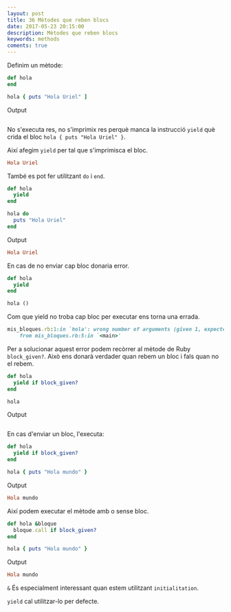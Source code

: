 ```yaml
---
layout: post
title: 36 Mètodes que reben blocs
date: 2017-05-23 20:15:00
description: Mètodes que reben blocs
keywords: methods
coments: true
---
```


Definim un mètode:

```ruby
def hola
end

hola { puts "Hola Uriel" ]
```

Output

```ruby

```

No s'executa res, no s'imprimix res perquè manca la instrucció `yield` què crida el bloc `hola { puts "Hola Uriel" }`.

Així afegim `yield` per tal que s'imprimisca el bloc.

```ruby
Hola Uriel
```

També es pot fer utilitzant `do` i `end`.

```ruby
def hola
  yield
end

hola do
  puts "Hola Uriel"
end
```
Output

```ruby
Hola Uriel
```

En cas de no enviar cap bloc donaria error.

```ruby
def hola
  yield
end

hola ()
```

Com que yield no troba cap bloc per executar ens torna una errada.

```ruby
mis_bloques.rb:1:in `hola': wrong number of arguments (given 1, expected 0) (ArgumentError)
	from mis_bloques.rb:5:in `<main>'
```

Per a solucionar aquest error podem recòrrer al mètode de Ruby `block_given?`. Això ens donarà verdader quan rebem un bloc i fals quan no el rebem.


```ruby
def hola
  yield if block_given?
end

hola
```

Output

```ruby

```

En cas d'enviar un bloc, l'executa:

```ruby
def hola
  yield if block_given?
end

hola { puts "Hola mundo" }
```

Output

```ruby
Hola mundo
```

Així podem executar el mètode amb o sense bloc.

```ruby
def hola &bloque
  bloque.call if block_given?
end

hola { puts "Hola mundo" }
```

Output

```ruby
Hola mundo
```

`&` És especialment interessant quan estem utilitzant `initialitation`.

`yield` cal utilitzar-lo per defecte.

